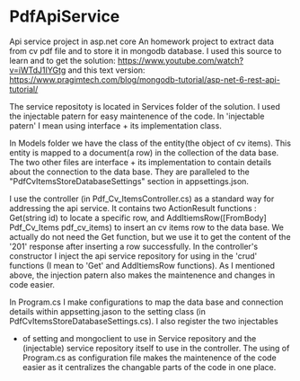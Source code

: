 # PdfApiService
 Api service project in asp.net core
 An homework project to extract data from cv pdf file and to store it in mongodb  database.
 I used this source to learn and to get the solution: https://www.youtube.com/watch?v=iWTdJ1IYGtg
 and this text version: https://www.pragimtech.com/blog/mongodb-tutorial/asp-net-6-rest-api-tutorial/

 The service repositoty is located in Services folder of the solution.
 I used the injectable patern for easy maintenence of the code.
 In 'injectable patern' I mean using interface + its implementation class.

 In Models folder we have the class of the entity(the object of cv items). This entity is mapped
   to a document(a row) in the collection of the data base.
 The two other files are interface + its implementation to contain details about the connection
   to the data base.  They are paralleled to the "PdfCvItemsStoreDatabaseSettings" section in
   appsettings.json.

 I use the controller (in Pdf_Cv_ItemsController.cs) as a standard way for addressing the api
   service. It contains two ActionResult functions : Get(string id) to locate a specific row,
   and AddItiemsRow([FromBody] Pdf_Cv_Items pdf_cv_items) to insert an cv items row to the data base.
   We actually do not need the Get function, but we use it to get the content of the '201' response
   after inserting a row successfully.
 In the controller's constructor I inject the api service repository for using in the 'crud'
   functions (I mean to 'Get' and AddItiemsRow functions). As I mentioned above, the injection
   patern also makes the maintenence and changes in code easier.

 In Program.cs I make configurations to map the data base and connection details within appsetting.jason
   to the setting class (in PdfCvItemsStoreDatabaseSettings.cs). I also register the two injectables
   - of setting and mongoclient to use in Service repository and the (injectable) service repository itself
   to use in the controller.
 The using of Program.cs as configuration file makes the maintenence of the code easier as it 
   centralizes the changable parts of the code in one place.
